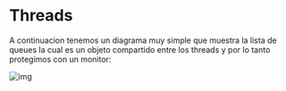 # Threads

A continuacion tenemos un diagrama muy simple que muestra la lista de queues la cual es un objeto compartido entre los threads y por lo tanto protegimos con un monitor:

![img](/docs/client-server-outgoing-queues-architecture.png?raw=true "img")
